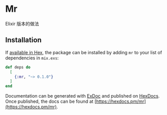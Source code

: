 # Mr

Elixir 版本的做法

## Installation

If [available in Hex](https://hex.pm/docs/publish), the package can be installed
by adding `mr` to your list of dependencies in `mix.exs`:

```elixir
def deps do
  [
    {:mr, "~> 0.1.0"}
  ]
end
```

Documentation can be generated with [ExDoc](https://github.com/elixir-lang/ex_doc)
and published on [HexDocs](https://hexdocs.pm). Once published, the docs can
be found at [https://hexdocs.pm/mr](https://hexdocs.pm/mr).


